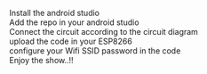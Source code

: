 Install the android studio   
Add the repo in your android studio    
Connect the circuit according to the circuit diagram   
upload the code in your ESP8266    
configure your Wifi SSID password in the code     
Enjoy the show..!!    
